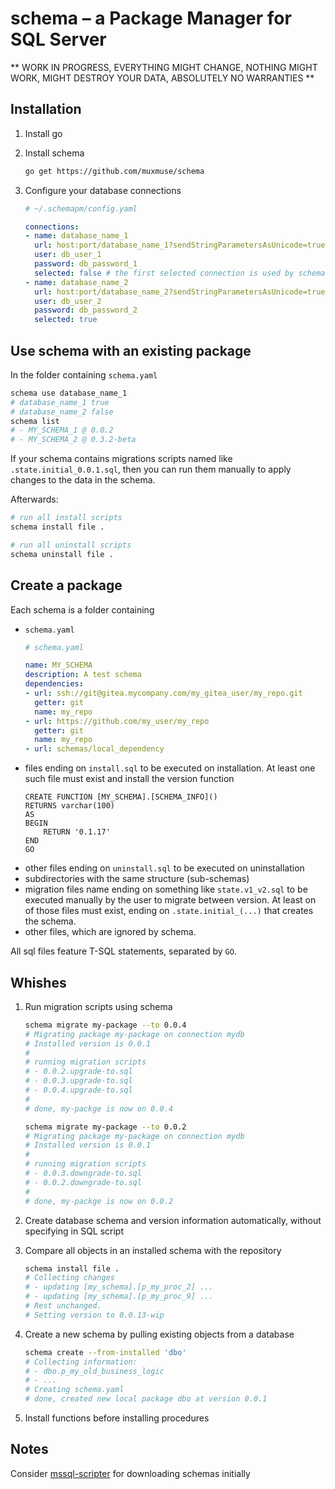 # schema – a Package Manager for SQL Server

** WORK IN PROGRESS, EVERYTHING MIGHT CHANGE, NOTHING MIGHT WORK, MIGHT DESTROY YOUR DATA, ABSOLUTELY NO WARRANTIES **

## Installation

1. Install go

2. Install schema
    ``` bash
    go get https://github.com/muxmuse/schema
    ```
3. Configure your database connections
    ``` yaml
    # ~/.schemapm/config.yaml

    connections:
    - name: database_name_1
      url: host:port/database_name_1?sendStringParametersAsUnicode=true&prepareSQL=2&log=8&database=database_name_1
      user: db_user_1
      password: db_password_1
      selected: false # the first selected connection is used by schema
    - name: database_name_2
      url: host:port/database_name_2?sendStringParametersAsUnicode=true&prepareSQL=2&log=16&database=database_name_2
      user: db_user_2
      password: db_password_2
      selected: true
    ```

## Use schema with an existing package

In the folder containing `schema.yaml`

``` bash
schema use database_name_1
# database_name_1 true
# database_name_2 false
schema list
# - MY_SCHEMA_1 @ 0.0.2
# - MY_SCHEMA_2 @ 0.3.2-beta
```
If your schema contains migrations scripts named like `.state.initial_0.0.1.sql`, then you can run them manually to apply changes to the data in the schema.

Afterwards:
``` bash
# run all install scripts
schema install file .

# run all uninstall scripts
schema uninstall file .
```

## Create a package
Each schema is a folder containing 
- `schema.yaml`
    ``` yaml
    # schema.yaml

    name: MY_SCHEMA
    description: A test schema
    dependencies:
    - url: ssh://git@gitea.mycompany.com/my_gitea_user/my_repo.git
      getter: git
      name: my_repo
    - url: https://github.com/my_user/my_repo
      getter: git
      name: my_repo
    - url: schemas/local_dependency
    ```
- files ending on `install.sql` to be executed on installation. At least one such file must exist and install the version function
    ``` mssql
    CREATE FUNCTION [MY_SCHEMA].[SCHEMA_INFO]()
    RETURNS varchar(100)
    AS
    BEGIN
        RETURN '0.1.17'
    END
    GO
    ```
- other files ending on `uninstall.sql` to be executed on uninstallation
- subdirectories with the same structure (sub-schemas)
- migration files name ending on something like `state.v1_v2.sql` to be executed manually by the user to migrate between version. At least on of those files must exist, ending on `.state.initial_(...)` that creates the schema.
- other files, which are ignored by schema.

All sql files feature T-SQL statements, separated by `GO`.

## Whishes

1. Run migration scripts using schema
    ``` bash
    schema migrate my-package --to 0.0.4
    # Migrating package my-package on connection mydb
    # Installed version is 0.0.1
    #  
    # running migration scripts
    # - 0.0.2.upgrade-to.sql
    # - 0.0.3.upgrade-to.sql
    # - 0.0.4.upgrade-to.sql
    # 
    # done, my-packge is now on 0.0.4

    schema migrate my-package --to 0.0.2
    # Migrating package my-package on connection mydb
    # Installed version is 0.0.1
    #  
    # running migration scripts
    # - 0.0.3.downgrade-to.sql
    # - 0.0.2.downgrade-to.sql
    # 
    # done, my-packge is now on 0.0.2
    ```
2. Create database schema and version information automatically, without specifying in SQL script

3. Compare all objects in an installed schema with the repository
    ``` bash
    schema install file .
    # Collecting changes
    # - updating [my_schema].[p_my_proc_2] ...
    # - updating [my_schema].[p_my_proc_9] ...
    # Rest unchanged.
    # Setting version to 0.0.13-wip
    ```

4. Create a new schema by pulling existing objects from a database
    ``` bash
    schema create --from-installed 'dbo'
    # Collecting information:
    # - dbo.p_my_old_business_logic
    # - ...
    # Creating schema.yaml
    # done, created new local package dbo at version 0.0.1
    ```

5. Install functions before installing procedures

## Notes

Consider [mssql-scripter](https://github.com/microsoft/mssql-scripter/blob/dev/doc/installation_guide.md#linux-installation) for downloading schemas initially